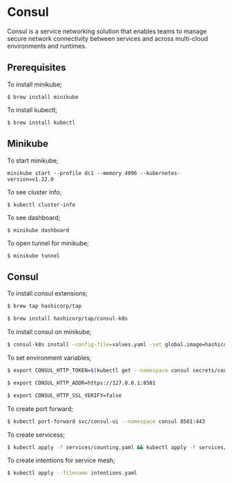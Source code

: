 # Consul
Consul is a service networking solution that enables teams to manage secure network connectivity between services and across multi-cloud environments and runtimes.

## Prerequisites


To install minikube;
```
$ brew install minikube
```

To install kubectl;
```
$ brew install kubectl
```

## Minikube
To start minikube;
```
minikube start --profile dc1 --memory 4096 --kubernetes-version=v1.22.0
```

To see cluster info;
```
$ kubectl cluster-info
```

To see dashboard;
```
$ minikube dashboard
```

To open tunnel for minikube;
```
$ minikube tunnel
```


## Consul

To install consul extensions;
```sh
$ brew tap hashicorp/tap

$ brew install hashicorp/tap/consul-k8s
```

To install consul on minikube;
```sh
$ consul-k8s install -config-file=values.yaml -set global.image=hashicorp/consul:1.14.0
```

To set environment variables;
```sh
$ export CONSUL_HTTP_TOKEN=$(kubectl get --namespace consul secrets/consul-bootstrap-acl-token --template={{.data.token}} | base64 -d)

$ export CONSUL_HTTP_ADDR=https://127.0.0.1:8501

$ export CONSUL_HTTP_SSL_VERIFY=false
```

To create port forward;
```sh
$ kubectl port-forward svc/consul-ui --namespace consul 8501:443
```

To create servicess;
```sh
$ kubectl apply -f services/counting.yaml && kubectl apply -f services/dashboard.yaml
```

To create intentions for service mesh;
```sh
$ kubectl apply --filename intentions.yaml
```